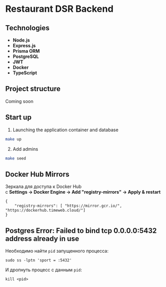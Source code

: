 # Restaurant DSR Backend

## Technologies

- **Node.js**
- **Express.js**
- **Prisma ORM**
- **PostgreSQL**
- **JWT**
- **Docker**
- **TypeScript**

## Project structure

Coming soon

## Start up

1) Launching the application container and database
```bash 
make up
```

2) Add admins 
```bash 
make seed
```

## Docker Hub Mirrors
Зеркала для доступа к Docker Hub 
<br>
с
**Settings -> Docker Engine -> Add "registry-mirrors" -> Apply & restart**
```
{
    "registry-mirrors": [ "https://mirror.gcr.io/", "https://dockerhub.timeweb.cloud/"]
}
```

## Postgres Error: Failed to bind tcp 0.0.0.0:5432 address already in use
Необходимо найти ```pid``` запущенного процесса:
```
sudo ss -lptn 'sport = :5432'
```
И дропнуть процесс с данным ```pid```:
```
kill <pid>
```
